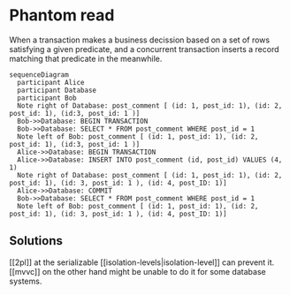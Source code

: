 # Phantom read
When a transaction makes a business decission based on a set of rows satisfying a given predicate, and a concurrent transaction inserts a record matching that predicate in the meanwhile.

```mermaid
sequenceDiagram
  participant Alice
  participant Database
  participant Bob
  Note right of Database: post_comment [ (id: 1, post_id: 1), (id: 2, post_id: 1), (id:3, post_id: 1 )]
  Bob->>Database: BEGIN TRANSACTION
  Bob->>Database: SELECT * FROM post_comment WHERE post_id = 1
  Note left of Bob: post_comment [ (id: 1, post_id: 1), (id: 2, post_id: 1), (id:3, post_id: 1 )]
  Alice->>Database: BEGIN TRANSACTION
  Alice->>Database: INSERT INTO post_comment (id, post_id) VALUES (4, 1)
  Note right of Database: post_comment [ (id: 1, post_id: 1), (id: 2, post_id: 1), (id: 3, post_id: 1 ), (id: 4, post_ID: 1)]
  Alice->>Database: COMMIT
  Bob->>Database: SELECT * FROM post_comment WHERE post_id = 1
  Note left of Bob: post_comment [ (id: 1, post_id: 1), (id: 2, post_id: 1), (id: 3, post_id: 1 ), (id: 4, post_ID: 1)]
```

## Solutions
[[2pl]] at the serializable [[isolation-levels|isolation-level]] can prevent it. [[mvvc]] on the other hand might be unable to do it for some database systems.
